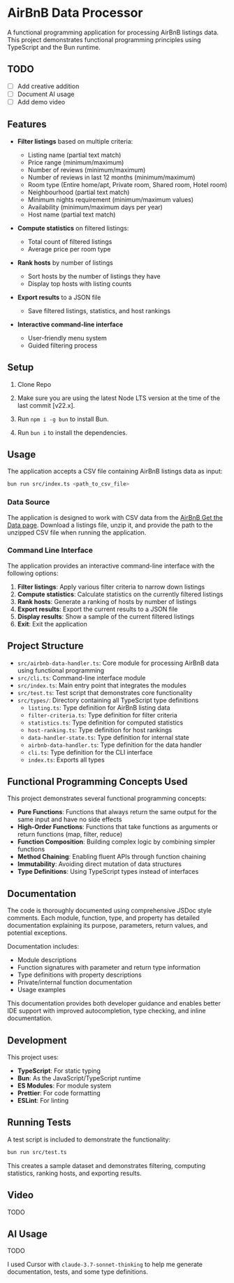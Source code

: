 # AirBnB Data Processor

A functional programming application for processing AirBnB listings data. This project demonstrates functional programming principles using TypeScript and the Bun runtime.

## TODO

- [ ] Add creative addition
- [ ] Document AI usage
- [ ] Add demo video

## Features

- **Filter listings** based on multiple criteria:

  - Listing name (partial text match)
  - Price range (minimum/maximum)
  - Number of reviews (minimum/maximum)
  - Number of reviews in last 12 months (minimum/maximum)
  - Room type (Entire home/apt, Private room, Shared room, Hotel room)
  - Neighbourhood (partial text match)
  - Minimum nights requirement (minimum/maximum values)
  - Availability (minimum/maximum days per year)
  - Host name (partial text match)

- **Compute statistics** on filtered listings:

  - Total count of filtered listings
  - Average price per room type

- **Rank hosts** by number of listings

  - Sort hosts by the number of listings they have
  - Display top hosts with listing counts

- **Export results** to a JSON file

  - Save filtered listings, statistics, and host rankings

- **Interactive command-line interface**
  - User-friendly menu system
  - Guided filtering process

## Setup

1. Clone Repo

2. Make sure you are using the latest Node LTS version at the time of the last commit [v22.x].

3. Run `npm i -g bun` to install Bun.

4. Run `bun i` to install the dependencies.

## Usage

The application accepts a CSV file containing AirBnB listings data as input:

```bash
bun run src/index.ts <path_to_csv_file>
```

### Data Source

The application is designed to work with CSV data from the [AirBnB Get the Data page](https://insideairbnb.com/get-the-data/). Download a listings file, unzip it, and provide the path to the unzipped CSV file when running the application.

### Command Line Interface

The application provides an interactive command-line interface with the following options:

1. **Filter listings**: Apply various filter criteria to narrow down listings
2. **Compute statistics**: Calculate statistics on the currently filtered listings
3. **Rank hosts**: Generate a ranking of hosts by number of listings
4. **Export results**: Export the current results to a JSON file
5. **Display results**: Show a sample of the current filtered listings
6. **Exit**: Exit the application

## Project Structure

- `src/airbnb-data-handler.ts`: Core module for processing AirBnB data using functional programming
- `src/cli.ts`: Command-line interface module
- `src/index.ts`: Main entry point that integrates the modules
- `src/test.ts`: Test script that demonstrates core functionality
- `src/types/`: Directory containing all TypeScript type definitions
  - `listing.ts`: Type definition for AirBnB listing data
  - `filter-criteria.ts`: Type definition for filter criteria
  - `statistics.ts`: Type definition for computed statistics
  - `host-ranking.ts`: Type definition for host rankings
  - `data-handler-state.ts`: Type definition for internal state
  - `airbnb-data-handler.ts`: Type definition for the data handler
  - `cli.ts`: Type definition for the CLI interface
  - `index.ts`: Exports all types

## Functional Programming Concepts Used

This project demonstrates several functional programming concepts:

- **Pure Functions**: Functions that always return the same output for the same input and have no side effects
- **High-Order Functions**: Functions that take functions as arguments or return functions (map, filter, reduce)
- **Function Composition**: Building complex logic by combining simpler functions
- **Method Chaining**: Enabling fluent APIs through function chaining
- **Immutability**: Avoiding direct mutation of data structures
- **Type Definitions**: Using TypeScript types instead of interfaces

## Documentation

The code is thoroughly documented using comprehensive JSDoc style comments. Each module, function, type, and property has detailed documentation explaining its purpose, parameters, return values, and potential exceptions.

Documentation includes:

- Module descriptions
- Function signatures with parameter and return type information
- Type definitions with property descriptions
- Private/internal function documentation
- Usage examples

This documentation provides both developer guidance and enables better IDE support with improved autocompletion, type checking, and inline documentation.

## Development

This project uses:

- **TypeScript**: For static typing
- **Bun**: As the JavaScript/TypeScript runtime
- **ES Modules**: For module system
- **Prettier**: For code formatting
- **ESLint**: For linting

## Running Tests

A test script is included to demonstrate the functionality:

```bash
bun run src/test.ts
```

This creates a sample dataset and demonstrates filtering, computing statistics, ranking hosts, and exporting results.

## Video

TODO

## AI Usage

TODO

I used Cursor with `claude-3.7-sonnet-thinking` to help me generate documentation, tests, and some type definitions.
